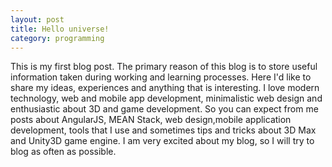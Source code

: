 ```yaml
---
layout: post
title: Hello universe!
category: programming
---
```


This is my first blog post. The primary reason of this blog is to store useful information taken during working and learning processes. Here I'd like to share my ideas, experiences and anything that is interesting. I love modern technology, web and mobile app development, minimalistic web design and enthusiastic about 3D and game development. So you can expect from me posts about AngularJS, MEAN Stack, web design,mobile application development, tools that I use and sometimes tips and tricks about 3D Max and Unity3D game engine. I am very excited about my blog, so I will try to blog as often as possible.